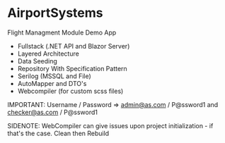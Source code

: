 # AirportSystems
Flight Managment Module Demo App

- Fullstack (.NET API and Blazor Server)
- Layered Architecture
- Data Seeding
- Repository With Specification Pattern
- Serilog (MSSQL and File)
- AutoMapper and DTO's
- Webcompiler (for custom scss files)

IMPORTANT:
  Username / Password => admin@as.com / P@ssword1 and checker@as.com / P@ssword1
  
SIDENOTE:
  WebCompiler can give issues upon project initialization - if that's the case. Clean then Rebuild
  
